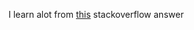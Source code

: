 I learn alot from [this](http://stackoverflow.com/questions/42693662/multiple-stopwatch-in-jquery) stackoverflow answer
